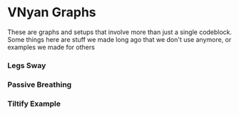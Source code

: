 # VNyan Graphs
These are graphs and setups that involve more than just a single codeblock. Some things here are stuff we made long ago that we don't use anymore, or examples we made for others

### Legs Sway
### Passive Breathing
### Tiltify Example